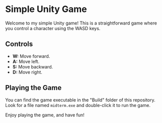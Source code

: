 # Simple Unity Game

Welcome to my simple Unity game! This is a straightforward game where you control a character using the WASD keys.

## Controls

- **W:** Move forward.
- **A:** Move left.
- **S:** Move backward.
- **D:** Move right.

## Playing the Game

You can find the game executable in the "Build" folder of this repository. Look for a file named `midterm.exe` and double-click it to run the game.

Enjoy playing the game, and have fun!
